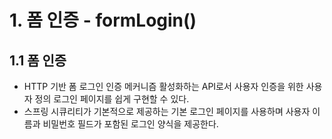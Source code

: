 # 1. 폼 인증 - formLogin()
## 1.1 폼 인증
- HTTP 기반 폼 로그인 인증 메커니즘 활성화하는 API로서 사용자 인증을 위한 사용자 정의 로그인 페이지를 쉽게 구현할 수 있다.
- 스프링 시큐리티가 기본적으로 제공하는 기본 로그인 페이지를 사용하며 사용자 이름과 비밀번호 필드가 포함된 로그인 양식을 제공한다.

